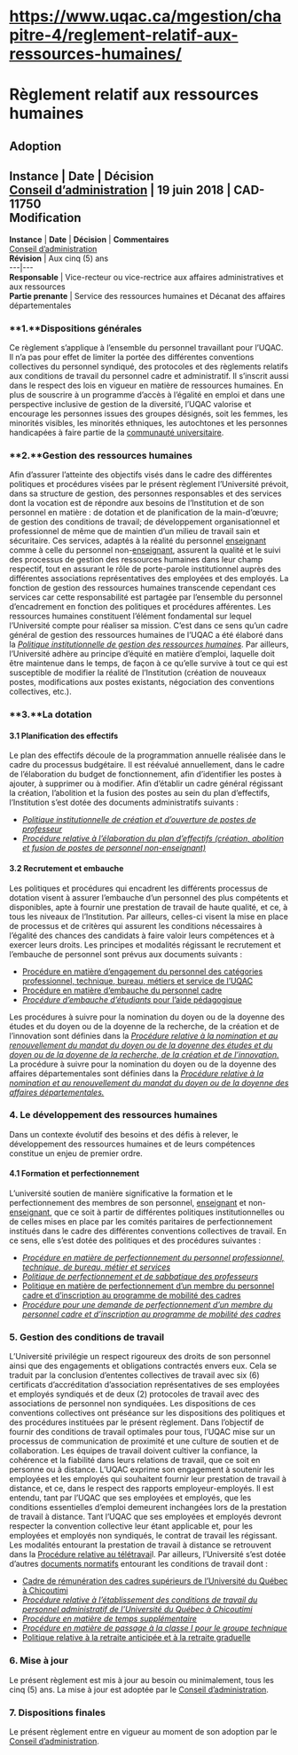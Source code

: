 # https://www.uqac.ca/mgestion/chapitre-4/reglement-relatif-aux-ressources-humaines/

# Règlement relatif aux ressources humaines
**Adoption**  
---  
**Instance** | **Date** | **Décision**  
[Conseil d’administration](https://www.uqac.ca/mgestion/chapitre-4/reglement-relatif-aux-ressources-humaines/<https:/www.uqac.ca/mgestion/lexique/conseil-dadministration/>) | 19 juin 2018 | CAD-11750  
**Modification**  
---  
**Instance** | **Date** | **Décision** | **Commentaires**  
[Conseil d’administration](https://www.uqac.ca/mgestion/chapitre-4/reglement-relatif-aux-ressources-humaines/<https:/www.uqac.ca/mgestion/lexique/conseil-dadministration/>)  
**Révision** | Aux cinq (5) ans  
---|---  
**Responsable** | Vice-recteur ou vice-rectrice aux affaires administratives et aux ressources  
**Partie prenante** | Service des ressources humaines et Décanat des affaires départementales  
### **1.****Dispositions générales**
Ce règlement s’applique à l’ensemble du personnel travaillant pour l’UQAC. Il n’a pas pour effet de limiter la portée des différentes conventions collectives du personnel syndiqué, des protocoles et des règlements relatifs aux conditions de travail du personnel cadre et administratif. Il s’inscrit aussi dans le respect des lois en vigueur en matière de ressources humaines.
En plus de souscrire à un programme d’accès à l’égalité en emploi et dans une perspective inclusive de gestion de la diversité, l’UQAC valorise et encourage les personnes issues des groupes désignés, soit les femmes, les minorités visibles, les minorités ethniques, les autochtones et les personnes handicapées à faire partie de la [communauté universitaire](https://www.uqac.ca/mgestion/chapitre-4/reglement-relatif-aux-ressources-humaines/<https:/www.uqac.ca/mgestion/lexique/communaute-universitaire/>).
### **2.****Gestion des ressources humaines**
Afin d’assurer l’atteinte des objectifs visés dans le cadre des différentes politiques et procédures visées par le présent règlement l’Université prévoit, dans sa structure de gestion, des personnes responsables et des services dont la vocation est de répondre aux besoins de l’Institution et de son personnel en matière : de dotation et de planification de la main-d’œuvre; de gestion des conditions de travail; de développement organisationnel et professionnel de même que de maintien d’un milieu de travail sain et sécuritaire.
Ces services, adaptés à la réalité du personnel [enseignant](https://www.uqac.ca/mgestion/chapitre-4/reglement-relatif-aux-ressources-humaines/<https:/www.uqac.ca/mgestion/lexique/enseignant/>) comme à celle du personnel non-[enseignant](https://www.uqac.ca/mgestion/chapitre-4/reglement-relatif-aux-ressources-humaines/<https:/www.uqac.ca/mgestion/lexique/enseignant/>), assurent la qualité et le suivi des processus de gestion des ressources humaines dans leur champ respectif, tout en assurant le rôle de porte-parole institutionnel auprès des différentes associations représentatives des employées et des employés. La fonction de gestion des ressources humaines transcende cependant ces services car cette responsabilité est partagée par l’ensemble du personnel d’encadrement en fonction des politiques et procédures afférentes.
Les ressources humaines constituent l’élément fondamental sur lequel l’Université compte pour réaliser sa mission. C’est dans ce sens qu’un cadre général de gestion des ressources humaines de l’UQAC a été élaboré dans la [_Politique institutionnelle de gestion des ressources humaines_](https://www.uqac.ca/mgestion/chapitre-4/reglement-relatif-aux-ressources-humaines/<https:/www.uqac.ca/mgestion/chapitre-4/reglement-relatif-aux-ressources-humaines/politique-institutionnelle-de-gestion-des-ressources-humaines/>).
Par ailleurs, l’Université adhère au principe d’équité en matière d’emploi, laquelle doit être maintenue dans le temps, de façon à ce qu’elle survive à tout ce qui est susceptible de modifier la réalité de l’Institution (création de nouveaux postes, modifications aux postes existants, négociation des conventions collectives, etc.).
### **3.****La dotation**
#### **3.1 Planification des effectifs**
Le plan des effectifs découle de la programmation annuelle réalisée dans le cadre du processus budgétaire. Il est réévalué annuellement, dans le cadre de l’élaboration du budget de fonctionnement, afin d’identifier les postes à ajouter, à supprimer ou à modifier. Afin d’établir un cadre général régissant la création, l’abolition et la fusion des postes au sein du plan d’effectifs, l’Institution s’est dotée des documents administratifs suivants :
  * [_Politique institutionnelle de création et d’ouverture de postes de professeur_](https://www.uqac.ca/mgestion/chapitre-4/reglement-relatif-aux-ressources-humaines/<https:/www.uqac.ca/mgestion/chapitre-4/reglement-relatif-aux-ressources-humaines/politique-institutionnelle-de-creation-et-douverture-de-postes-de-professeur/>)
  * [_Procédure relative à l’élaboration du plan d’effectifs (création, abolition et fusion de postes de personnel non-enseignant)_](https://www.uqac.ca/mgestion/chapitre-4/reglement-relatif-aux-ressources-humaines/<https:/www.uqac.ca/mgestion/chapitre-4/reglement-relatif-aux-ressources-humaines/procedure-relative-a-lelaboration-du-plan-deffectifs-creation-abolition-et-fusion-de-postes-de-personnel-non-enseignant/>)


#### **3.2 Recrutement et embauche**
Les politiques et procédures qui encadrent les différents processus de dotation visent à assurer l’embauche d’un personnel des plus compétents et disponibles, apte à fournir une prestation de travail de haute qualité, et ce, à tous les niveaux de l’Institution. Par ailleurs, celles-ci visent la mise en place de processus et de critères qui assurent les conditions nécessaires à l’égalité des chances des candidats à faire valoir leurs compétences et à exercer leurs droits.
Les principes et modalités régissant le recrutement et l’embauche de personnel sont prévus aux documents suivants :
  * [Procédure en matière d’engagement du personnel des catégories professionnel, technique, bureau, métiers et service de l’UQAC](https://www.uqac.ca/mgestion/chapitre-4/reglement-relatif-aux-ressources-humaines/<https:/www.uqac.ca/mgestion/chapitre-4/reglement-relatif-aux-ressources-humaines/procedure-en-matiere-dengagement-du-personnel-des-categories-professionnel-technique-bureau-metiers-et-services-de-luqac/>)
  * [Procédure en matière d’embauche du personnel cadre](https://www.uqac.ca/mgestion/chapitre-4/reglement-relatif-aux-ressources-humaines/<https:/www.uqac.ca/mgestion/chapitre-4/reglement-relatif-aux-ressources-humaines/procedure-en-matiere-dembauche-du-personnel-cadre/>)
  * [_Procédure d’embauche d’étudiants_ pour l’aide pédagogique](https://www.uqac.ca/mgestion/chapitre-4/reglement-relatif-aux-ressources-humaines/<https:/www.uqac.ca/mgestion/chapitre-3/reglement-sur-les-programmes-detudes/procedure-relative-a-lembauche-detudiants-pour-laide-pedagogique/>)


Les procédures à suivre pour la nomination du doyen ou de la doyenne des études et du doyen ou de la doyenne de la recherche, de la création et de l’innovation sont définies dans la [ _Procédure relative à la nomination et au_ _renouvellement du mandat du doyen ou de la doyenne des études et du doyen ou de la doyenne de la recherche, de la_  _création et de l’innovation._](https://www.uqac.ca/mgestion/chapitre-4/reglement-relatif-aux-ressources-humaines/<https:/www.uqac.ca/mgestion/chapitre-2/reglement-sur-lorganisation-institutionnelle-et-la-regie-interne/procedure-relative-a-la-nomination-et-au-renouvellement-de-mandat-du-doyen-de-la-recherche-et-de-la-creation/>)
La procédure à suivre pour la nomination du doyen ou de la doyenne des affaires départementales sont définies dans la [ _Procédure relative à la nomination et au renouvellement du mandat du doyen ou de la doyenne des affaires départementales._](https://www.uqac.ca/mgestion/chapitre-4/reglement-relatif-aux-ressources-humaines/<https:/www.uqac.ca/mgestion/chapitre-2/reglement-sur-lorganisation-institutionnelle-et-la-regie-interne/procedure-relative-a-la-nomination-et-au-renouvellement-de-mandat-du-doyen-des-affaires-departementales/>)
### **4. Le développement des ressources humaines**
Dans un contexte évolutif des besoins et des défis à relever, le développement des ressources humaines et de leurs compétences constitue un enjeu de premier ordre.
#### **4.1 Formation et perfectionnement**
L’université soutien de manière significative la formation et le perfectionnement des membres de son personnel, [enseignant](https://www.uqac.ca/mgestion/chapitre-4/reglement-relatif-aux-ressources-humaines/<https:/www.uqac.ca/mgestion/lexique/enseignant/>) et non-[enseignant](https://www.uqac.ca/mgestion/chapitre-4/reglement-relatif-aux-ressources-humaines/<https:/www.uqac.ca/mgestion/lexique/enseignant/>), que ce soit à partir de différentes politiques institutionnelles ou de celles mises en place par les comités paritaires de perfectionnement institués dans le cadre des différentes conventions collectives de travail.
En ce sens, elle s’est dotée des politiques et des procédures suivantes :
  * [_Procédure en matière de perfectionnement du personnel professionnel, technique, de bureau, métier et services_](https://www.uqac.ca/mgestion/chapitre-4/reglement-relatif-aux-ressources-humaines/<https:/www.uqac.ca/mgestion/chapitre-4/reglement-relatif-aux-ressources-humaines/procedure-en-matiere-de-perfectionnement-du-personnel-professionnel-technique-de-bureau-metiers-et-services/>)
  * [_Politique de perfectionnement et de sabbatique des professeurs_](https://www.uqac.ca/mgestion/chapitre-4/reglement-relatif-aux-ressources-humaines/<https:/www.uqac.ca/mgestion/chapitre-4/reglement-relatif-aux-ressources-humaines/politique-de-perfectionnement-et-de-sabbatique-des-professeurs/>)
  * [Politique en matière de perfectionnement d’un membre du personnel cadre et d’inscription au programme de mobilité des cadres ](https://www.uqac.ca/mgestion/chapitre-4/reglement-relatif-aux-ressources-humaines/<https:/www.uqac.ca/mgestion/chapitre-4/reglement-relatif-aux-ressources-humaines/politique-en-matiere-de-perfectionnement-dun-membre-du-personnel-cadre-et-dinscription-au-programme-de-mobilite-des-cadres/>)
  * [_Procédure pour une demande de perfectionnement d’un membre du personnel cadre et d’inscription au programme de mobilité des cadres_](https://www.uqac.ca/mgestion/chapitre-4/reglement-relatif-aux-ressources-humaines/<https:/www.uqac.ca/mgestion/chapitre-4/reglement-relatif-aux-ressources-humaines/procedure-pour-une-demande-de-perfectionnement-dun-membre-du-personnel-cadre-et-dinscription-au-programme-de-mobilite-des-cadres/>)


### **5. Gestion des conditions de travail**
L’Université privilégie un respect rigoureux des droits de son personnel ainsi que des engagements et obligations contractés envers eux. Cela se traduit par la conclusion d’ententes collectives de travail avec six (6) certificats d’accréditation d’association représentatives de ses employées et employés syndiqués et de deux (2) protocoles de travail avec des associations de personnel non syndiquées. Les dispositions de ces conventions collectives ont préséance sur les dispositions des politiques et des procédures instituées par le présent règlement.
Dans l’objectif de fournir des conditions de travail optimales pour tous, l’UQAC mise sur un processus de communication de proximité et une culture de soutien et de collaboration. Les équipes de travail doivent cultiver la confiance, la cohérence et la fiabilité dans leurs relations de travail, que ce soit en personne ou à distance. L’UQAC exprime son engagement à soutenir les employées et les employés qui souhaitent fournir leur prestation de travail à distance, et ce, dans le respect des rapports employeur-employés.
Il est entendu, tant par l’UQAC que ses employées et employés, que les conditions essentielles d’emploi demeurent inchangées lors de la prestation de travail à distance. Tant l’UQAC que ses employées et employés devront respecter la convention collective leur étant applicable et, pour les employées et employés non syndiqués, le contrat de travail les régissant. Les modalités entourant la prestation de travail à distance se retrouvent dans la [Procédure relative au télétravai](https://www.uqac.ca/mgestion/chapitre-4/reglement-relatif-aux-ressources-humaines/<https:/www.uqac.ca/mgestion/chapitre-4/reglement-relatif-aux-ressources-humaines/procedure-relative-au-teletravail/>)l.
Par ailleurs, l’Université s’est dotée d’autres [documents normatifs](https://www.uqac.ca/mgestion/chapitre-4/reglement-relatif-aux-ressources-humaines/<https:/www.uqac.ca/mgestion/lexique/documents-normatifs/>) entourant les conditions de travail dont :
  * [Cadre de rémunération des cadres supérieurs de l’Université du Québec à Chicoutimi](https://www.uqac.ca/mgestion/chapitre-4/reglement-relatif-aux-ressources-humaines/<https:/www.uqac.ca/mgestion/chapitre-4/reglement-relatif-aux-ressources-humaines/cadre-de-remuneration-des-cadres-superieurs-de-luniversite-du-quebec-a-chicoutimi/>)
  * [_Procédure relative à l’établissement des conditions de travail du personnel administratif de l’Université du Québec à Chicoutimi_](https://www.uqac.ca/mgestion/chapitre-4/reglement-relatif-aux-ressources-humaines/<https:/www.uqac.ca/mgestion/chapitre-4/reglement-relatif-aux-ressources-humaines/procedure-relative-a-letablissement-des-conditions-de-travail-du-personnel-administratif-de-luniversite-du-quebec-a-chicoutimi/>)
  * [_Procédure en matière de temps supplémentaire_](https://www.uqac.ca/mgestion/chapitre-4/reglement-relatif-aux-ressources-humaines/<https:/www.uqac.ca/mgestion/chapitre-4/reglement-relatif-aux-ressources-humaines/procedure-en-matiere-de-temps-supplementaire/>)
  * [_Procédure en matière de passage à la classe I pour le groupe technique_](https://www.uqac.ca/mgestion/chapitre-4/reglement-relatif-aux-ressources-humaines/<https:/www.uqac.ca/mgestion/chapitre-4/reglement-relatif-aux-ressources-humaines/procedure-en-matiere-de-passage-a-la-classe-1-pour-le-groupe-technique/>)
  * [Politique relative à la retraite anticipée et à la retraite graduelle](https://www.uqac.ca/mgestion/chapitre-4/reglement-relatif-aux-ressources-humaines/<https:/www.uqac.ca/mgestion/chapitre-4/reglement-relatif-aux-ressources-humaines/politique-relative-a-la-retraite-anticipee-et-a-la-retraite-graduelle/>)


### **6. Mise à jour**
Le présent règlement est mis à jour au besoin ou minimalement, tous les cinq (5) ans. La mise à jour est adoptée par le [Conseil d’administration](https://www.uqac.ca/mgestion/chapitre-4/reglement-relatif-aux-ressources-humaines/<https:/www.uqac.ca/mgestion/lexique/conseil-dadministration/>).
### **7. Dispositions finales**
Le présent règlement entre en vigueur au moment de son adoption par le [Conseil d’administration](https://www.uqac.ca/mgestion/chapitre-4/reglement-relatif-aux-ressources-humaines/<https:/www.uqac.ca/mgestion/lexique/conseil-dadministration/>).

